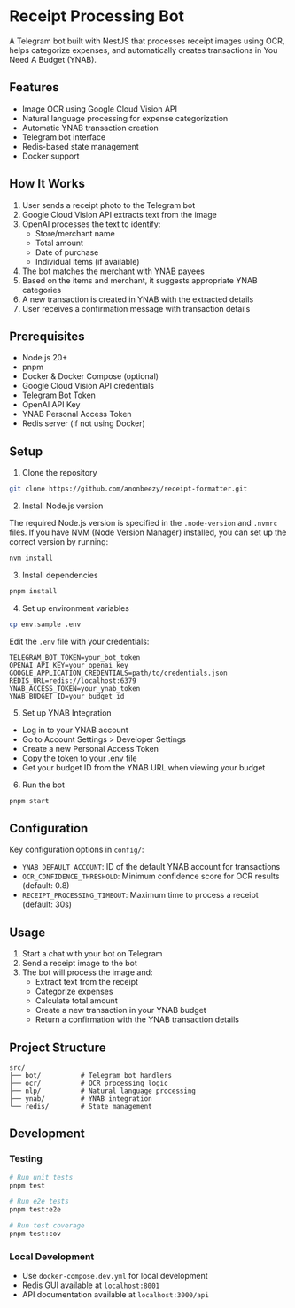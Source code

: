 # Receipt Processing Bot

A Telegram bot built with NestJS that processes receipt images using OCR, helps categorize expenses, and automatically creates transactions in You Need A Budget (YNAB).

## Features

- Image OCR using Google Cloud Vision API
- Natural language processing for expense categorization
- Automatic YNAB transaction creation
- Telegram bot interface
- Redis-based state management
- Docker support

## How It Works

1. User sends a receipt photo to the Telegram bot
2. Google Cloud Vision API extracts text from the image
3. OpenAI processes the text to identify:
   - Store/merchant name
   - Total amount
   - Date of purchase
   - Individual items (if available)
4. The bot matches the merchant with YNAB payees
5. Based on the items and merchant, it suggests appropriate YNAB categories
6. A new transaction is created in YNAB with the extracted details
7. User receives a confirmation message with transaction details

## Prerequisites

- Node.js 20+
- pnpm
- Docker & Docker Compose (optional)
- Google Cloud Vision API credentials
- Telegram Bot Token
- OpenAI API Key
- YNAB Personal Access Token
- Redis server (if not using Docker)

## Setup

1. Clone the repository

```bash
git clone https://github.com/anonbeezy/receipt-formatter.git
```

2. Install Node.js version

The required Node.js version is specified in the `.node-version` and `.nvmrc` files. If you have NVM (Node Version Manager) installed, you can set up the correct version by running:

```bash
nvm install
```

3. Install dependencies

```bash
pnpm install
```

4. Set up environment variables

```bash
cp env.sample .env
```

Edit the `.env` file with your credentials:

```env
TELEGRAM_BOT_TOKEN=your_bot_token
OPENAI_API_KEY=your_openai_key
GOOGLE_APPLICATION_CREDENTIALS=path/to/credentials.json
REDIS_URL=redis://localhost:6379
YNAB_ACCESS_TOKEN=your_ynab_token
YNAB_BUDGET_ID=your_budget_id
```

5. Set up YNAB Integration

- Log in to your YNAB account
- Go to Account Settings > Developer Settings
- Create a new Personal Access Token
- Copy the token to your .env file
- Get your budget ID from the YNAB URL when viewing your budget

6. Run the bot

```bash
pnpm start
```

## Configuration

Key configuration options in `config/`:

- `YNAB_DEFAULT_ACCOUNT`: ID of the default YNAB account for transactions
- `OCR_CONFIDENCE_THRESHOLD`: Minimum confidence score for OCR results (default: 0.8)
- `RECEIPT_PROCESSING_TIMEOUT`: Maximum time to process a receipt (default: 30s)

## Usage

1. Start a chat with your bot on Telegram
2. Send a receipt image to the bot
3. The bot will process the image and:
   - Extract text from the receipt
   - Categorize expenses
   - Calculate total amount
   - Create a new transaction in your YNAB budget
   - Return a confirmation with the YNAB transaction details

## Project Structure

```
src/
├── bot/          # Telegram bot handlers
├── ocr/          # OCR processing logic
├── nlp/          # Natural language processing
├── ynab/         # YNAB integration
└── redis/        # State management
```

## Development

### Testing

```bash
# Run unit tests
pnpm test

# Run e2e tests
pnpm test:e2e

# Run test coverage
pnpm test:cov
```

### Local Development

- Use `docker-compose.dev.yml` for local development
- Redis GUI available at `localhost:8001`
- API documentation available at `localhost:3000/api`
